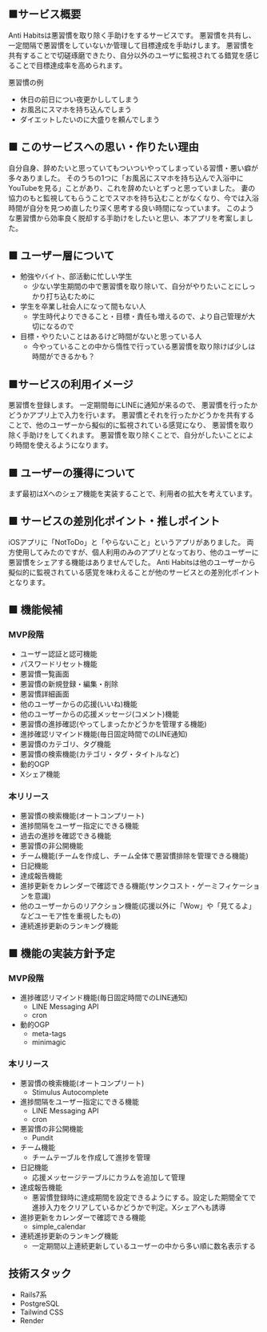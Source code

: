 ## ■サービス概要
Anti Habitsは悪習慣を取り除く手助けをするサービスです。
悪習慣を共有し、一定間隔で悪習慣をしていないか管理して目標達成を手助けします。
悪習慣を共有することで切磋琢磨できたり、自分以外のユーザに監視されてる錯覚を感じることで目標達成率を高められます。

悪習慣の例
- 休日の前日につい夜更かししてしまう
- お風呂にスマホを持ち込んでしまう
- ダイエットしたいのに大盛りを頼んでしまう

## ■ このサービスへの思い・作りたい理由
自分自身、辞めたいと思っていてもついついやってしまっている習慣・悪い癖が多々ありました。
そのうちの1つに「お風呂にスマホを持ち込んで入浴中にYouTubeを見る」ことがあり、これを辞めたいとずっと思っていました。
妻の協力のもと監視してもらうことでスマホを持ち込むことがなくなり、今では入浴時間が自分を見つめ直したり深く思考する良い時間になっています。
このような悪習慣から効率良く脱却する手助けをしたいと思い、本アプリを考案しました。

## ■ ユーザー層について
- 勉強やバイト、部活動に忙しい学生
  - 少ない学生期間の中で悪習慣を取り除いて、自分がやりたいことにしっかり打ち込むために
- 学生を卒業し社会人になって間もない人
  - 学生時代よりできること・目標・責任も増えるので、より自己管理が大切になるので
- 目標・やりたいことはあるけど時間がないと思っている人
  - 今やっていることの中から惰性で行っている悪習慣を取り除けば少しは時間ができるかも？

## ■サービスの利用イメージ
悪習慣を登録します。
一定期間毎にLINEに通知が来るので、 悪習慣を行ったかどうかアプリ上で入力を行います。
悪習慣とそれを行ったかどうかを共有することで、他のユーザーから擬似的に監視されている感覚になり、 悪習慣を取り除く手助けをしてくれます。
悪習慣を取り除くことで、自分がしたいことにより時間を使えるようになります。

## ■ ユーザーの獲得について
まず最初はXへのシェア機能を実装することで、利用者の拡大を考えています。

## ■ サービスの差別化ポイント・推しポイント
iOSアプリに「NotToDo」と「やらないこと」というアプリがありました。
両方使用してみたのですが、個人利用のみのアプリとなっており、他のユーザーに悪習慣をシェアする機能はありませんでした。
Anti Habitsは他のユーザーから擬似的に監視されている感覚を味わえることが他のサービスとの差別化ポイントとなります。

## ■ 機能候補
### MVP段階
- ユーザー認証と認可機能
- パスワードリセット機能
- 悪習慣一覧画面
- 悪習慣の新規登録・編集・削除
- 悪習慣詳細画面
- 他のユーザーからの応援(いいね)機能
- 他のユーザーからの応援メッセージ(コメント)機能
- 悪習慣の進捗確認(やってしまったかどうかを管理する機能)
- 進捗確認リマインド機能(毎日固定時間でのLINE通知)
- 悪習慣のカテゴリ、タグ機能
- 悪習慣の検索機能(カテゴリ・タグ・タイトルなど)
- 動的OGP
- Xシェア機能

### 本リリース
- 悪習慣の検索機能(オートコンプリート)
- 進捗間隔をユーザー指定にできる機能
- 過去の進捗を確認できる機能
- 悪習慣の非公開機能
- チーム機能(チームを作成し、チーム全体で悪習慣排除を管理できる機能)
- 日記機能
- 達成報告機能
- 進捗更新をカレンダーで確認できる機能(サンクコスト・ゲーミフィケーションを意識)
- 他のユーザーからのリアクション機能(応援以外に「Wow」や「見てるよ」などユーモア性を重視したもの)
- 連続進捗更新のランキング機能

## ■ 機能の実装方針予定
### MVP段階
- 進捗確認リマインド機能(毎日固定時間でのLINE通知)
  - LINE Messaging API
  - cron
- 動的OGP
  - meta-tags
  - minimagic

### 本リリース
- 悪習慣の検索機能(オートコンプリート)
  - Stimulus Autocomplete
- 進捗間隔をユーザー指定にできる機能
  - LINE Messaging API
  - cron
- 悪習慣の非公開機能
  - Pundit
- チーム機能
  - チームテーブルを作成して進捗を管理
- 日記機能
  - 応援メッセージテーブルにカラムを追加して管理
- 達成報告機能
  - 悪習慣登録時に達成期間を設定できるようにする。設定した期間全てで進捗入力をクリアしているかどうかで判定。Xシェアへも誘導
- 進捗更新をカレンダーで確認できる機能
  - simple_calendar
- 連続進捗更新のランキング機能
  - 一定期間以上連続更新しているユーザーの中から多い順に数名表示する

## 技術スタック
- Rails7系
- PostgreSQL
- Tailwind CSS
- Render